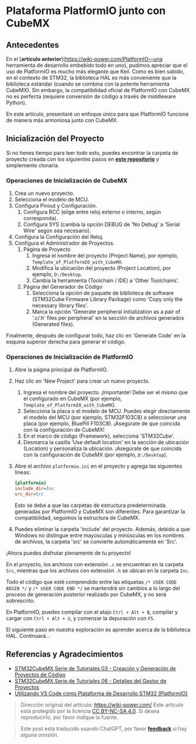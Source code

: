 # Plataforma PlatformIO junto con CubeMX

## Antecedentes

En el [**artículo anterior**](https://wiki-power.com/PlatformIO—una herramienta de desarrollo embebido todo en uno), pudimos apreciar que el uso de PlatformIO es mucho más elegante que Keil. Como es bien sabido, en el contexto de STM32, la biblioteca HAL es más conveniente que la biblioteca estándar (cuando se combina con la potente herramienta CubeMX). Sin embargo, la compatibilidad oficial de PlatformIO con CubeMX no es perfecta (requiere conversión de código a través de middleware Python).

En este artículo, presentaré un enfoque único para que PlatformIO funcione de manera más armoniosa junto con CubeMX.

## Inicialización del Proyecto

Si no tienes tiempo para leer todo esto, puedes encontrar la carpeta de proyecto creada con los siguientes pasos en [**este repositorio**](https://github.com/linyuxuanlin/Template_of_PlatformIO_with_CubeMX) y simplemente clonarla.

### Operaciones de Inicialización de CubeMX

1. Crea un nuevo proyecto.
2. Selecciona el modelo de MCU.
3. Configura Pinout y Configuración.
   1. Configura RCC (elige entre reloj externo o interno, según corresponda).
   2. Configura SYS (cambia la opción DEBUG de 'No Debug' a 'Serial Wire' según sea necesario).
4. Configura la Configuración del Reloj.
5. Configura el Administrador de Proyectos.
   1. Página de Proyecto
      1. Ingresa el nombre del proyecto (Project Name), por ejemplo, `Template_of_PlatformIO_with_CubeMX`.
      2. Modifica la ubicación del proyecto (Project Location), por ejemplo, `D:/Desktop`.
      3. Cambia la herramienta (Toolchain / IDE) a 'Other Toolchains'.
   2. Página del Generador de Código
      1. Selecciona la opción de paquete de biblioteca de software (STM32Cube Firmware Library Package) como 'Copy only the necessary library files'.
      2. Marca la opción 'Generate peripheral initialization as a pair of '.c/.h' files per peripheral' en la sección de archivos generados (Generated files).

Finalmente, después de configurar todo, haz clic en 'Generate Code' en la esquina superior derecha para generar el código.

### Operaciones de Inicialización de PlatformIO

1. Abre la página principal de PlatformIO.
2. Haz clic en 'New Project' para crear un nuevo proyecto.
   1. Ingresa el nombre del proyecto. ¡Importante! Debe ser el mismo que el configurado en CubeMX (por ejemplo, `Template_of_PlatformIO_with_CubeMX`).
   2. Selecciona la placa o el modelo de MCU. Puedes elegir directamente el modelo del MCU (por ejemplo, STM32F103C8) o seleccionar una placa (por ejemplo, BluePill F103C8). ¡Asegúrate de que coincida con la configuración de CubeMX!
   3. En el marco de código (Framework), selecciona 'STM32Cube'.
   4. Desmarca la casilla 'Use default location' en la sección de ubicación (Location) y personaliza la ubicación. ¡Asegúrate de que coincida con la configuración de CubeMX (por ejemplo, `D:/Desktop`).
3. Abre el archivo `platformio.ini` en el proyecto y agrega las siguientes líneas:

   ```ini
   [platformio]
   include_dir=Inc
   src_dir=Src
   ```

   Esto se debe a que las carpetas de estructura predeterminada generadas por PlatformIO y CubeMX son diferentes. Para garantizar la compatibilidad, seguimos la estructura de CubeMX.

4. Puedes eliminar la carpeta 'include' del proyecto. Además, debido a que Windows no distingue entre mayúsculas y minúsculas en los nombres de archivos, la carpeta 'src' se convierte automáticamente en 'Src'.

¡Ahora puedes disfrutar plenamente de tu proyecto!

En el proyecto, los archivos con extensión `.c` se encuentran en la carpeta `Src`, mientras que los archivos con extensión `.h` se ubican en la carpeta `Inc`.

Todo el código que esté comprendido entre las etiquetas `/* USER CODE BEGIN */` y `/* USER CODE END */` se mantendrá sin cambios a lo largo del proceso de generación posterior realizado por CubeMX, y no será sobrescrito.

En PlatformIO, puedes compilar con el atajo `Ctrl + Alt + B`, compilar y cargar con `Ctrl + Alt + U`, y comenzar la depuración con `F5`.

El siguiente paso en nuestra exploración es aprender acerca de la biblioteca HAL. Continuará...

## Referencias y Agradecimientos

- [STM32CubeMX Serie de Tutoriales 03 - Creación y Generación de Proyectos de Código](https://www.strongerhuang.com/STM32Cube/STM32CubeMX/STM32CubeMX%E7%B3%BB%E5%88%97%E6%95%99%E7%A8%8B03_%E5%88%9B%E5%BB%BA%E5%B9%B6%E7%94%9F%E6%88%90%E4%BB%A3%E7%A0%81%E5%B7%A5%E7%A8%8B.html)
- [STM32CubeMX Serie de Tutoriales 06 - Detalles del Gestor de Proyectos](https://www.strongerhuang.com/STM32Cube/STM32CubeMX/STM32CubeMX%E7%B3%BB%E5%88%97%E6%95%99%E7%A8%8B06_Project%20Manager%E5%B7%A5%E7%A8%8B%E7%AE%A1%E7%90%86%E5%99%A8%E8%AF%A6%E7%BB%86%E8%AF%B4%E6%98%8E.html)
- [Utilizando VS Code como Plataforma de Desarrollo STM32 (PlatformIO)](https://www.jianshu.com/p/49cfa03d6164)

> Dirección original del artículo: <https://wiki-power.com/>
> Este artículo está protegido por la licencia [CC BY-NC-SA 4.0](https://creativecommons.org/licenses/by/4.0/deed.zh). Si desea reproducirlo, por favor indique la fuente.

> Este post está traducido usando ChatGPT, por favor [**feedback**](https://github.com/linyuxuanlin/Wiki_MkDocs/issues/new) si hay alguna omisión.